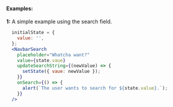 #### Examples:


__1:__  A simple example using the search field.

```jsx
  initialState = {
    value: '',
  };
  <NavbarSearch
    placeholder="Whatcha want?"
    value={state.vaue}
    updateSearchString={(newValue) => {
      setState({ vaue: newValue });
    }}
    onSearch={() => {
      alert(`The user wants to search for ${state.value}.`);
    }}
  />
```
